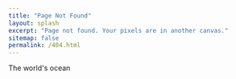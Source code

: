 ```yaml
---
title: "Page Not Found"
layout: splash
excerpt: "Page not found. Your pixels are in another canvas."
sitemap: false
permalink: /404.html
---
```


The world's ocean
